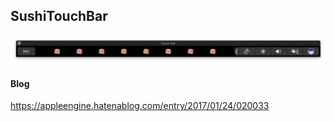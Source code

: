 ## SushiTouchBar

![SushiTouchBar](SushiTouchBar.png "SushiTouchBar")

#### Blog
https://appleengine.hatenablog.com/entry/2017/01/24/020033